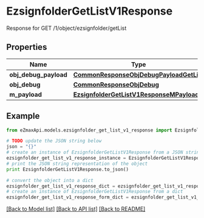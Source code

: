 # EzsignfolderGetListV1Response

Response for GET /1/object/ezsignfolder/getList

## Properties
Name | Type | Description | Notes
------------ | ------------- | ------------- | -------------
**obj_debug_payload** | [**CommonResponseObjDebugPayloadGetList**](CommonResponseObjDebugPayloadGetList.md) |  | 
**obj_debug** | [**CommonResponseObjDebug**](CommonResponseObjDebug.md) |  | [optional] 
**m_payload** | [**EzsignfolderGetListV1ResponseMPayload**](EzsignfolderGetListV1ResponseMPayload.md) |  | 

## Example

```python
from eZmaxApi.models.ezsignfolder_get_list_v1_response import EzsignfolderGetListV1Response

# TODO update the JSON string below
json = "{}"
# create an instance of EzsignfolderGetListV1Response from a JSON string
ezsignfolder_get_list_v1_response_instance = EzsignfolderGetListV1Response.from_json(json)
# print the JSON string representation of the object
print EzsignfolderGetListV1Response.to_json()

# convert the object into a dict
ezsignfolder_get_list_v1_response_dict = ezsignfolder_get_list_v1_response_instance.to_dict()
# create an instance of EzsignfolderGetListV1Response from a dict
ezsignfolder_get_list_v1_response_form_dict = ezsignfolder_get_list_v1_response.from_dict(ezsignfolder_get_list_v1_response_dict)
```
[[Back to Model list]](../README.md#documentation-for-models) [[Back to API list]](../README.md#documentation-for-api-endpoints) [[Back to README]](../README.md)


